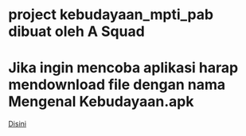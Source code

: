# project kebudayaan_mpti_pab dibuat oleh A Squad
#
# Jika ingin mencoba aplikasi harap mendownload file dengan nama Mengenal Kebudayaan.apk
<a href="https://github.com/aditariant/kebudayaan_mpti_pab/blob/master/Mengenal%20Kebudayaan.apk">Disini</a>
